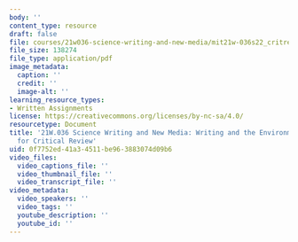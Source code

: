 ```yaml
---
body: ''
content_type: resource
draft: false
file: courses/21w036-science-writing-and-new-media/mit21w-036s22_critreview.pdf
file_size: 138274
file_type: application/pdf
image_metadata:
  caption: ''
  credit: ''
  image-alt: ''
learning_resource_types:
- Written Assignments
license: https://creativecommons.org/licenses/by-nc-sa/4.0/
resourcetype: Document
title: '21W.036 Science Writing and New Media: Writing and the Environment, Preparation
  for Critical Review'
uid: 0f7752ed-41a3-4511-be96-3883074d09b6
video_files:
  video_captions_file: ''
  video_thumbnail_file: ''
  video_transcript_file: ''
video_metadata:
  video_speakers: ''
  video_tags: ''
  youtube_description: ''
  youtube_id: ''
---
```

